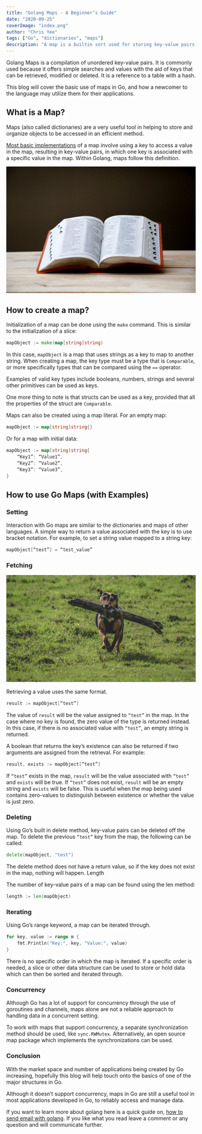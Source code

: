 ```yaml
---
title: "Golang Maps - A Beginner’s Guide"
date: "2020-09-25"
coverImage: "index.png"
author: "Chris Yee"
tags: ["Go", "dictionaries", "maps"]
description: "A map is a builtin sort used for storing key-value pairs. Find out more in this article on how Golang maps work and why to use them."
---
```


Golang Maps is a compilation of unordered key-value pairs. It is commonly used because it offers simple searches and values with the aid of keys that can be retrieved, modified or deleted. It is a reference to a table with a hash.

This blog will cover the basic use of maps in Go, and how a newcomer to the language may utilize them for their applications.

## What is a Map?

Maps (also called dictionaries) are a very useful tool in helping to store and organize objects to be accessed in an efficient method. 

[Most basic implementations](https://www.loginradius.com/blog/async/environment-variables-in-golang/) of a map involve using a key to access a value in the map, resulting in key-value pairs, in which one key is associated with a specific value in the map. Within Golang, maps follow this definition.

![Dictionary](dictionary.jpg)

## How to create a map?

Initialization of a map can be done using the `make` command. This is similar to the initialization of a slice:

```Go
mapObject := make(map[string]string)
```

In this case, `mapObject` is a map that uses strings as a key to map to another string. When creating a map, the key type must be a type that is `Comparable`, or more specifically types that can be compared using the `==` operator.

Examples of valid key types include booleans, numbers, strings and several other primitives can be used as keys. 

One more thing to note is that structs can be used as a key, provided that all the properties of the struct are `Comparable`.

Maps can also be created using a map literal. For an empty map:

```Go
mapObject := map[string]string{}
```

Or for a map with initial data:

```Go
mapObject := map[string]string{
	“Key1”: “Value1”,
	“Key2”: “Value2”,
	“Key3”: “Value3”,
}
```

## How to use Go Maps (with Examples)

### Setting

Interaction with Go maps are similar to the dictionaries and maps of other languages. A simple way to return a value associated with the key is to use bracket notation. For example, to set a string value mapped to a string key:

```Go
mapObject[“test”] = “test_value”
```

### Fetching

![Fetching](fetching.jpg)

Retrieving a value uses the same format.

```Go
result := mapObject[“test”]
```

The value of `result` will be the value assigned to `“test”` in the map. In the case where no key is found, the zero value of the type is returned instead. In this case, if there is no associated value with `“test”`, an empty string is returned.

A boolean that returns the key’s existence can also be returned if two arguments are assigned from the retrieval. For example:

```Go
result, exists := mapObject[“test”]
```

If `“test”` exists in the map, `result` will be the value associated with `“test”` and `exists` will be true. If `“test”` does not exist, `result` will be an empty string and `exists` will be false. This is useful when the map being used contains zero-values to distinguish between existence or whether the value is just zero.

### Deleting

Using Go’s built in delete method, key-value pairs can be deleted off the map. To delete the previous `“test”` key from the map, the following can be called:

```Go
delete(mapObject, "test")
```

The delete method does not have a return value, so if the key does not exist in the map, nothing will happen.
Length

The number of key-value pairs of a map can be found using the len method:

```Go
length := len(mapObject)
```

### Iterating

Using Go’s range keyword, a map can be iterated through.

```Go
for key, value := range m {
    fmt.Println("Key:", key, "Value:", value)
}
```

There is no specific order in which the map is iterated. If a specific order is needed, a slice or other data structure can be used to store or hold data which can then be sorted and iterated through.

### Concurrency

Although Go has a lot of support for concurrency through the use of goroutines and channels, maps alone are not a reliable approach to handling data in a concurrent setting. 

To work with maps that support concurrency, a separate synchronization method should be used, like `sync.RWMutex`. Alternatively, an open source map package which implements the synchronizations can be used.

### Conclusion

With the market space and number of applications being created by Go increasing, hopefully this blog will help touch onto the basics of one of the major structures in Go.

Although it doesn’t support concurrency, maps in Go are still a useful tool in most applications developed in Go, to reliably access and manage data.

If you want to learn more about golang here is a quick guide on, [how to send email with golang](https://www.loginradius.com/blog/async/sending-emails-with-golang/). If you like what you read leave a comment or any question and will communicate further. 
